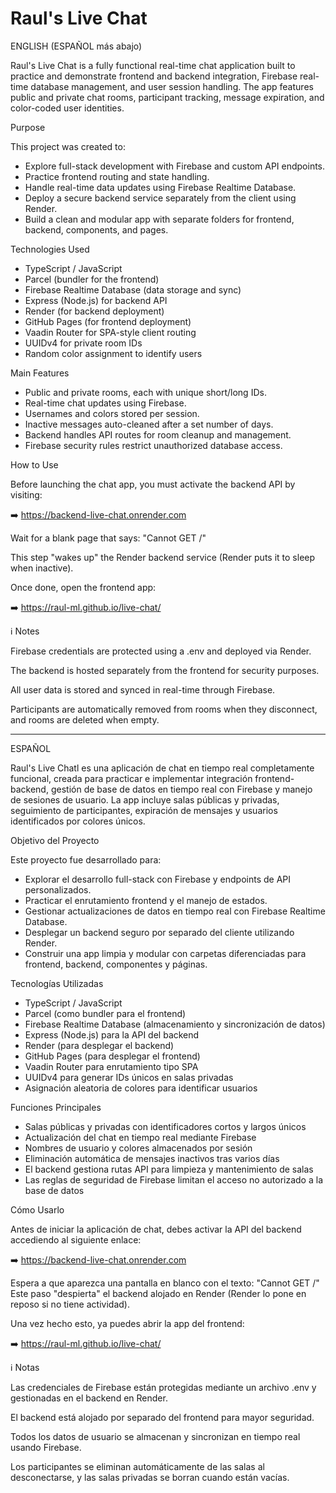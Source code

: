 # Raul's Live Chat

ENGLISH (ESPAÑOL más abajo)

Raul's Live Chat is a fully functional real-time chat application built to practice and demonstrate frontend and backend integration, Firebase real-time database management, and user session handling. The app features public and private chat rooms, participant tracking, message expiration, and color-coded user identities.



Purpose

  This project was created to:
- Explore full-stack development with Firebase and custom API endpoints.
- Practice frontend routing and state handling.
- Handle real-time data updates using Firebase Realtime Database.
- Deploy a secure backend service separately from the client using Render.
- Build a clean and modular app with separate folders for frontend, backend, components, and pages.



Technologies Used
- TypeScript / JavaScript
- Parcel (bundler for the frontend)
- Firebase Realtime Database (data storage and sync)
- Express (Node.js) for backend API
- Render (for backend deployment)
- GitHub Pages (for frontend deployment)
- Vaadin Router for SPA-style client routing
- UUIDv4 for private room IDs
- Random color assignment to identify users



Main Features
- Public and private rooms, each with unique short/long IDs.
- Real-time chat updates using Firebase.
- Usernames and colors stored per session.
- Inactive messages auto-cleaned after a set number of days.
- Backend handles API routes for room cleanup and management.
- Firebase security rules restrict unauthorized database access.



How to Use

Before launching the chat app, you must activate the backend API by visiting:

➡️ https://backend-live-chat.onrender.com

Wait for a blank page that says: "Cannot GET /"

This step "wakes up" the Render backend service (Render puts it to sleep when inactive).

Once done, open the frontend app:

➡️ https://raul-ml.github.io/live-chat/



ℹ️ Notes

Firebase credentials are protected using a .env and deployed via Render.

The backend is hosted separately from the frontend for security purposes.

All user data is stored and synced in real-time through Firebase.

Participants are automatically removed from rooms when they disconnect, and rooms are deleted when empty.

___________________________________________________________________________________________________________

ESPAÑOL

Raul's Live Chatl es una aplicación de chat en tiempo real completamente funcional, creada para practicar e implementar integración frontend-backend, gestión de base de datos en tiempo real con Firebase y manejo de sesiones de usuario. La app incluye salas públicas y privadas, seguimiento de participantes, expiración de mensajes y usuarios identificados por colores únicos.



Objetivo del Proyecto

  Este proyecto fue desarrollado para:

- Explorar el desarrollo full-stack con Firebase y endpoints de API personalizados.
- Practicar el enrutamiento frontend y el manejo de estados.
- Gestionar actualizaciones de datos en tiempo real con Firebase Realtime Database.
- Desplegar un backend seguro por separado del cliente utilizando Render.
- Construir una app limpia y modular con carpetas diferenciadas para frontend, backend, componentes y páginas.



Tecnologías Utilizadas

- TypeScript / JavaScript
- Parcel (como bundler para el frontend)
- Firebase Realtime Database (almacenamiento y sincronización de datos)
- Express (Node.js) para la API del backend
- Render (para desplegar el backend)
- GitHub Pages (para desplegar el frontend)
- Vaadin Router para enrutamiento tipo SPA
- UUIDv4 para generar IDs únicos en salas privadas
- Asignación aleatoria de colores para identificar usuarios



Funciones Principales

- Salas públicas y privadas con identificadores cortos y largos únicos
- Actualización del chat en tiempo real mediante Firebase
- Nombres de usuario y colores almacenados por sesión
- Eliminación automática de mensajes inactivos tras varios días
- El backend gestiona rutas API para limpieza y mantenimiento de salas
- Las reglas de seguridad de Firebase limitan el acceso no autorizado a la base de datos



Cómo Usarlo

Antes de iniciar la aplicación de chat, debes activar la API del backend accediendo al siguiente enlace:

➡️ https://backend-live-chat.onrender.com

Espera a que aparezca una pantalla en blanco con el texto: "Cannot GET /"
Este paso "despierta" el backend alojado en Render (Render lo pone en reposo si no tiene actividad).

Una vez hecho esto, ya puedes abrir la app del frontend:

➡️ https://raul-ml.github.io/live-chat/



ℹ️ Notas

Las credenciales de Firebase están protegidas mediante un archivo .env y gestionadas en el backend en Render.

El backend está alojado por separado del frontend para mayor seguridad.

Todos los datos de usuario se almacenan y sincronizan en tiempo real usando Firebase.

Los participantes se eliminan automáticamente de las salas al desconectarse, y las salas privadas se borran cuando están vacías.
